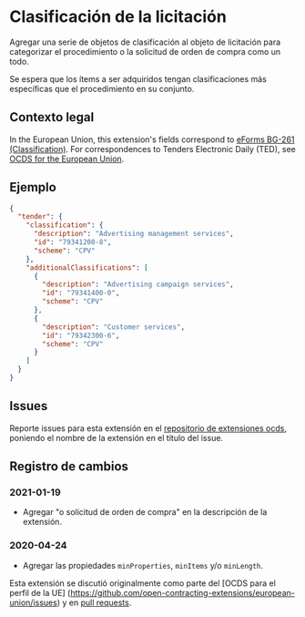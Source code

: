 # Clasificación de la licitación

Agregar una serie de objetos de clasificación al objeto de licitación para categorizar el procedimiento o la solicitud de orden de compra como un todo.

Se espera que los ítems a ser adquiridos tengan clasificaciones más específicas que el procedimiento en su conjunto.

## Contexto legal

In the European Union, this extension's fields correspond to [eForms BG-261 (Classification)](https://docs.ted.europa.eu/eforms/latest/reference/business-terms/). For correspondences to Tenders Electronic Daily (TED), see [OCDS for the European Union](https://standard.open-contracting.org/profiles/eu/latest/en/).

## Ejemplo

```json
{
  "tender": {
    "classification": {
      "description": "Advertising management services",
      "id": "79341200-8",
      "scheme": "CPV"
    },
    "additionalClassifications": [
      {
        "description": "Advertising campaign services",
        "id": "79341400-0",
        "scheme": "CPV"
      },
      {
        "description": "Customer services",
        "id": "79342300-6",
        "scheme": "CPV"
      }
    ]
  }
}
```

## Issues

Reporte issues para esta extensión en el [repositorio de extensiones ocds](https://github.com/open-contracting/ocds-extensions/issues), poniendo el nombre de la extensión en el título del issue.

## Registro de cambios

### 2021-01-19

- Agregar "o solicitud de orden de compra" en la descripción de la extensión.

### 2020-04-24

- Agregar las propiedades `minProperties`, `minItems` y/o `minLength`.

Esta extensión se discutió originalmente como parte del \[OCDS para el perfil de la UE\] (https://github.com/open-contracting-extensions/european-union/issues) y en [pull requests](https://github.com/open-contracting-extensions/ocds_tenderClassification_extension/pulls?q=is%3Apr+is%3Aclosed).
